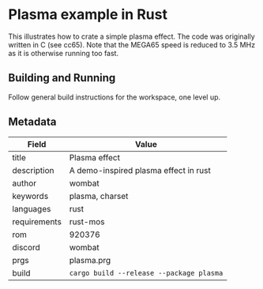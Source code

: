 # Plasma example in Rust

This illustrates how to crate a simple plasma effect. The code
was originally written in C (see cc65). Note that the MEGA65 speed
is reduced to 3.5 MHz as it is otherwise running too fast.

## Building and Running

Follow general build instructions for the workspace, one level up.

## Metadata

Field         | Value
------------- | -------------------------------------
title         | Plasma effect
description   | A demo-inspired plasma effect in rust
author        | wombat
keywords      | plasma, charset
languages     | rust
requirements  | rust-mos
rom           | 920376
discord       | wombat
prgs          | plasma.prg
build         | `cargo build --release --package plasma`


